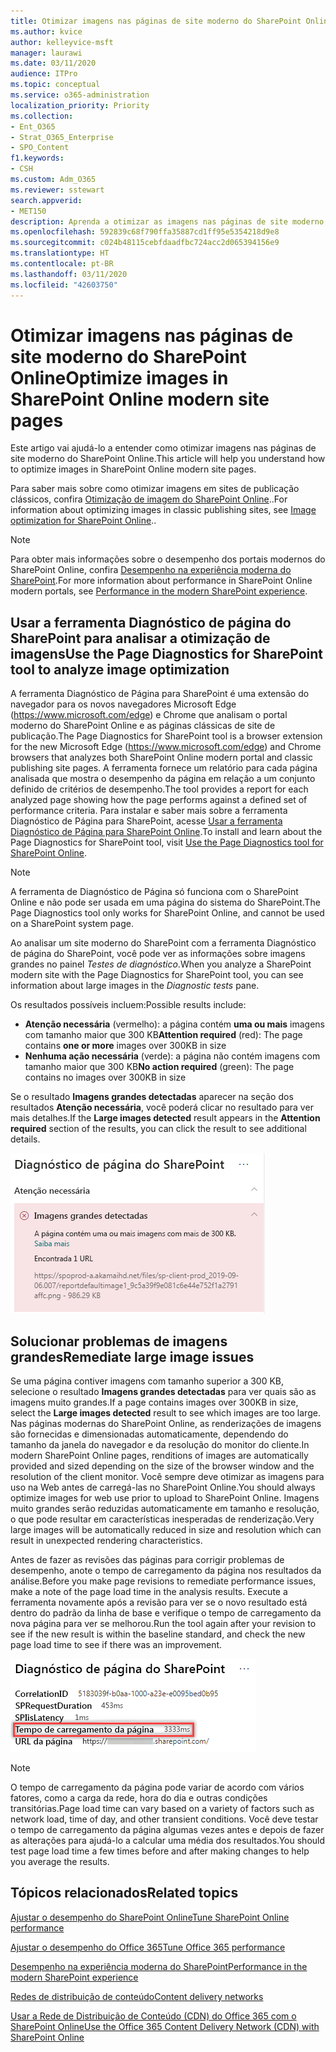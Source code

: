```yaml
---
title: Otimizar imagens nas páginas de site moderno do SharePoint Online
ms.author: kvice
author: kelleyvice-msft
manager: laurawi
ms.date: 03/11/2020
audience: ITPro
ms.topic: conceptual
ms.service: o365-administration
localization_priority: Priority
ms.collection:
- Ent_O365
- Strat_O365_Enterprise
- SPO_Content
f1.keywords:
- CSH
ms.custom: Adm_O365
ms.reviewer: sstewart
search.appverid:
- MET150
description: Aprenda a otimizar as imagens nas páginas de site moderno do SharePoint Online.
ms.openlocfilehash: 592839c68f790ffa35887cd1ff95e5354218d9e8
ms.sourcegitcommit: c024b48115cebfdaadfbc724acc2d065394156e9
ms.translationtype: HT
ms.contentlocale: pt-BR
ms.lasthandoff: 03/11/2020
ms.locfileid: "42603750"
---
```

# <a name="optimize-images-in-sharepoint-online-modern-site-pages"></a><span data-ttu-id="4dea8-103">Otimizar imagens nas páginas de site moderno do SharePoint Online</span><span class="sxs-lookup"><span data-stu-id="4dea8-103">Optimize images in SharePoint Online modern site pages</span></span>

<span data-ttu-id="4dea8-104">Este artigo vai ajudá-lo a entender como otimizar imagens nas páginas de site moderno do SharePoint Online.</span><span class="sxs-lookup"><span data-stu-id="4dea8-104">This article will help you understand how to optimize images in SharePoint Online modern site pages.</span></span>

<span data-ttu-id="4dea8-105">Para saber mais sobre como otimizar imagens em sites de publicação clássicos, confira [Otimização de imagem do SharePoint Online](image-optimization-for-sharepoint-online.md)..</span><span class="sxs-lookup"><span data-stu-id="4dea8-105">For information about optimizing images in classic publishing sites, see [Image optimization for SharePoint Online](image-optimization-for-sharepoint-online.md)..</span></span>

>[!NOTE]
><span data-ttu-id="4dea8-106">Para obter mais informações sobre o desempenho dos portais modernos do SharePoint Online, confira [Desempenho na experiência moderna do SharePoint](https://docs.microsoft.com/sharepoint/modern-experience-performance).</span><span class="sxs-lookup"><span data-stu-id="4dea8-106">For more information about performance in SharePoint Online modern portals, see [Performance in the modern SharePoint experience](https://docs.microsoft.com/sharepoint/modern-experience-performance).</span></span>

## <a name="use-the-page-diagnostics-for-sharepoint-tool-to-analyze-image-optimization"></a><span data-ttu-id="4dea8-107">Usar a ferramenta Diagnóstico de página do SharePoint para analisar a otimização de imagens</span><span class="sxs-lookup"><span data-stu-id="4dea8-107">Use the Page Diagnostics for SharePoint tool to analyze image optimization</span></span>

<span data-ttu-id="4dea8-108">A ferramenta Diagnóstico de Página para SharePoint é uma extensão do navegador para os novos navegadores Microsoft Edge (https://www.microsoft.com/edge) e Chrome que analisam o portal moderno do SharePoint Online e as páginas clássicas de site de publicação.</span><span class="sxs-lookup"><span data-stu-id="4dea8-108">The Page Diagnostics for SharePoint tool is a browser extension for the new Microsoft Edge (https://www.microsoft.com/edge) and Chrome browsers that analyzes both SharePoint Online modern portal and classic publishing site pages.</span></span> <span data-ttu-id="4dea8-109">A ferramenta fornece um relatório para cada página analisada que mostra o desempenho da página em relação a um conjunto definido de critérios de desempenho.</span><span class="sxs-lookup"><span data-stu-id="4dea8-109">The tool provides a report for each analyzed page showing how the page performs against a defined set of performance criteria.</span></span> <span data-ttu-id="4dea8-110">Para instalar e saber mais sobre a ferramenta Diagnóstico de Página para SharePoint, acesse [Usar a ferramenta Diagnóstico de Página para SharePoint Online](page-diagnostics-for-spo.md).</span><span class="sxs-lookup"><span data-stu-id="4dea8-110">To install and learn about the Page Diagnostics for SharePoint tool, visit [Use the Page Diagnostics tool for SharePoint Online](page-diagnostics-for-spo.md).</span></span>

>[!NOTE]
><span data-ttu-id="4dea8-111">A ferramenta de Diagnóstico de Página só funciona com o SharePoint Online e não pode ser usada em uma página do sistema do SharePoint.</span><span class="sxs-lookup"><span data-stu-id="4dea8-111">The Page Diagnostics tool only works for SharePoint Online, and cannot be used on a SharePoint system page.</span></span>

<span data-ttu-id="4dea8-112">Ao analisar um site moderno do SharePoint com a ferramenta Diagnóstico de página do SharePoint, você pode ver as informações sobre imagens grandes no painel _Testes de diagnóstico_.</span><span class="sxs-lookup"><span data-stu-id="4dea8-112">When you analyze a SharePoint modern site with the Page Diagnostics for SharePoint tool, you can see information about large images in the _Diagnostic tests_ pane.</span></span>

<span data-ttu-id="4dea8-113">Os resultados possíveis incluem:</span><span class="sxs-lookup"><span data-stu-id="4dea8-113">Possible results include:</span></span>

- <span data-ttu-id="4dea8-114">**Atenção necessária** (vermelho): a página contém **uma ou mais** imagens com tamanho maior que 300 KB</span><span class="sxs-lookup"><span data-stu-id="4dea8-114">**Attention required** (red): The page contains **one or more** images over 300KB in size</span></span>
- <span data-ttu-id="4dea8-115">**Nenhuma ação necessária** (verde): a página não contém imagens com tamanho maior que 300 KB</span><span class="sxs-lookup"><span data-stu-id="4dea8-115">**No action required** (green): The page contains no images over 300KB in size</span></span>

<span data-ttu-id="4dea8-116">Se o resultado **Imagens grandes detectadas** aparecer na seção dos resultados **Atenção necessária**, você poderá clicar no resultado para ver mais detalhes.</span><span class="sxs-lookup"><span data-stu-id="4dea8-116">If the **Large images detected** result appears in the **Attention required** section of the results, you can click the result to see additional details.</span></span>

![Resultados da ferramenta Diagnóstico de Página](media/modern-portal-optimization/pagediag-large-images.png)

## <a name="remediate-large-image-issues"></a><span data-ttu-id="4dea8-118">Solucionar problemas de imagens grandes</span><span class="sxs-lookup"><span data-stu-id="4dea8-118">Remediate large image issues</span></span>

<span data-ttu-id="4dea8-119">Se uma página contiver imagens com tamanho superior a 300 KB, selecione o resultado **Imagens grandes detectadas** para ver quais são as imagens muito grandes.</span><span class="sxs-lookup"><span data-stu-id="4dea8-119">If a page contains images over 300KB in size, select the **Large images detected** result to see which images are too large.</span></span> <span data-ttu-id="4dea8-120">Nas páginas modernas do SharePoint Online, as renderizações de imagens são fornecidas e dimensionadas automaticamente, dependendo do tamanho da janela do navegador e da resolução do monitor do cliente.</span><span class="sxs-lookup"><span data-stu-id="4dea8-120">In modern SharePoint Online pages, renditions of images are automatically provided and sized depending on the size of the browser window and the resolution of the client monitor.</span></span> <span data-ttu-id="4dea8-121">Você sempre deve otimizar as imagens para uso na Web antes de carregá-las no SharePoint Online.</span><span class="sxs-lookup"><span data-stu-id="4dea8-121">You should always optimize images for web use prior to upload to SharePoint Online.</span></span> <span data-ttu-id="4dea8-122">Imagens muito grandes serão reduzidas automaticamente em tamanho e resolução, o que pode resultar em características inesperadas de renderização.</span><span class="sxs-lookup"><span data-stu-id="4dea8-122">Very large images will be automatically reduced in size and resolution which can result in unexpected rendering characteristics.</span></span>

<span data-ttu-id="4dea8-123">Antes de fazer as revisões das páginas para corrigir problemas de desempenho, anote o tempo de carregamento da página nos resultados da análise.</span><span class="sxs-lookup"><span data-stu-id="4dea8-123">Before you make page revisions to remediate performance issues, make a note of the page load time in the analysis results.</span></span> <span data-ttu-id="4dea8-124">Execute a ferramenta novamente após a revisão para ver se o novo resultado está dentro do padrão da linha de base e verifique o tempo de carregamento da nova página para ver se melhorou.</span><span class="sxs-lookup"><span data-stu-id="4dea8-124">Run the tool again after your revision to see if the new result is within the baseline standard, and check the new page load time to see if there was an improvement.</span></span>

![Resultados do tempo de carregamento da página](media/modern-portal-optimization/pagediag-page-load-time.png)

>[!NOTE]
><span data-ttu-id="4dea8-126">O tempo de carregamento da página pode variar de acordo com vários fatores, como a carga da rede, hora do dia e outras condições transitórias.</span><span class="sxs-lookup"><span data-stu-id="4dea8-126">Page load time can vary based on a variety of factors such as network load, time of day, and other transient conditions.</span></span> <span data-ttu-id="4dea8-127">Você deve testar o tempo de carregamento da página algumas vezes antes e depois de fazer as alterações para ajudá-lo a calcular uma média dos resultados.</span><span class="sxs-lookup"><span data-stu-id="4dea8-127">You should test page load time a few times before and after making changes to help you average the results.</span></span>

## <a name="related-topics"></a><span data-ttu-id="4dea8-128">Tópicos relacionados</span><span class="sxs-lookup"><span data-stu-id="4dea8-128">Related topics</span></span>

[<span data-ttu-id="4dea8-129">Ajustar o desempenho do SharePoint Online</span><span class="sxs-lookup"><span data-stu-id="4dea8-129">Tune SharePoint Online performance</span></span>](tune-sharepoint-online-performance.md)

[<span data-ttu-id="4dea8-130">Ajustar o desempenho do Office 365</span><span class="sxs-lookup"><span data-stu-id="4dea8-130">Tune Office 365 performance</span></span>](tune-office-365-performance.md)

[<span data-ttu-id="4dea8-131">Desempenho na experiência moderna do SharePoint</span><span class="sxs-lookup"><span data-stu-id="4dea8-131">Performance in the modern SharePoint experience</span></span>](https://docs.microsoft.com/sharepoint/modern-experience-performance)

[<span data-ttu-id="4dea8-132">Redes de distribuição de conteúdo</span><span class="sxs-lookup"><span data-stu-id="4dea8-132">Content delivery networks</span></span>](content-delivery-networks.md)

[<span data-ttu-id="4dea8-133">Usar a Rede de Distribuição de Conteúdo (CDN) do Office 365 com o SharePoint Online</span><span class="sxs-lookup"><span data-stu-id="4dea8-133">Use the Office 365 Content Delivery Network (CDN) with SharePoint Online</span></span>](use-office-365-cdn-with-spo.md)

